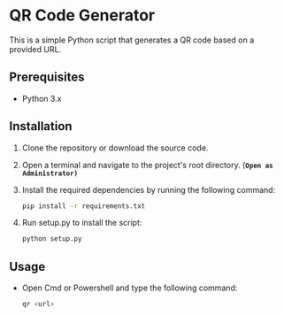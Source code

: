 # QR Code Generator

This is a simple Python script that generates a QR code based on a provided URL.

## Prerequisites

- Python 3.x

## Installation

1. Clone the repository or download the source code.
2. Open a terminal and navigate to the project's root directory. (**`Open as Administrator)`**

3. Install the required dependencies by running the following command:

    ```bash
    pip install -r requirements.txt
    ```
4. Run setup.py to install the script:

    ```bash
    python setup.py
    ```

## Usage
- Open Cmd or Powershell and type the following command:
    ```bash
    qr <url>
    ```
   
   
   

